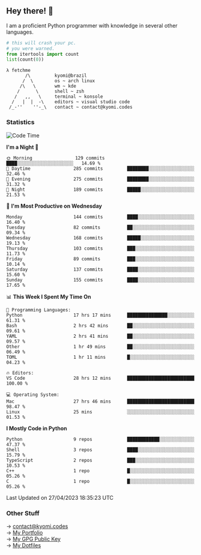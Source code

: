 ## Hey there! 👋
I am a proficient Python programmer with knowledge in several other languages.

```py
# this will crash your pc.
# you were warned.
from itertools import count
list(count(0))
```
```
λ fetchme
       /\         kyomi@brazil
      /  \        os ~ arch linux
     /\   \       wm ~ kde
    /      \      shell ~ zsh
   /   ,,   \     terminal ~ konsole
  /   |  |  -\    editors ~ visual studio code
 /_-''    ''-_\   contact ~ contact@kyomi.codes
```

### Statistics
<!--START_SECTION:waka-->
![Code Time](http://img.shields.io/badge/Code%20Time-42%20hrs%201%20min-blue)

**I'm a Night 🦉** 

```text
🌞 Morning                129 commits         ████░░░░░░░░░░░░░░░░░░░░░   14.69 % 
🌆 Daytime                285 commits         ████████░░░░░░░░░░░░░░░░░   32.46 % 
🌃 Evening                275 commits         ████████░░░░░░░░░░░░░░░░░   31.32 % 
🌙 Night                  189 commits         █████░░░░░░░░░░░░░░░░░░░░   21.53 % 
```
📅 **I'm Most Productive on Wednesday** 

```text
Monday                   144 commits         ████░░░░░░░░░░░░░░░░░░░░░   16.40 % 
Tuesday                  82 commits          ██░░░░░░░░░░░░░░░░░░░░░░░   09.34 % 
Wednesday                168 commits         █████░░░░░░░░░░░░░░░░░░░░   19.13 % 
Thursday                 103 commits         ███░░░░░░░░░░░░░░░░░░░░░░   11.73 % 
Friday                   89 commits          ███░░░░░░░░░░░░░░░░░░░░░░   10.14 % 
Saturday                 137 commits         ████░░░░░░░░░░░░░░░░░░░░░   15.60 % 
Sunday                   155 commits         ████░░░░░░░░░░░░░░░░░░░░░   17.65 % 
```


📊 **This Week I Spent My Time On** 

```text
💬 Programming Languages: 
Python                   17 hrs 17 mins      ███████████████░░░░░░░░░░   61.31 % 
Bash                     2 hrs 42 mins       ██░░░░░░░░░░░░░░░░░░░░░░░   09.61 % 
YAML                     2 hrs 41 mins       ██░░░░░░░░░░░░░░░░░░░░░░░   09.57 % 
Other                    1 hr 49 mins        ██░░░░░░░░░░░░░░░░░░░░░░░   06.49 % 
TOML                     1 hr 11 mins        █░░░░░░░░░░░░░░░░░░░░░░░░   04.23 % 

🔥 Editors: 
VS Code                  28 hrs 12 mins      █████████████████████████   100.00 % 

💻 Operating System: 
Mac                      27 hrs 46 mins      █████████████████████████   98.47 % 
Linux                    25 mins             ░░░░░░░░░░░░░░░░░░░░░░░░░   01.53 % 
```

**I Mostly Code in Python** 

```text
Python                   9 repos             ████████████░░░░░░░░░░░░░   47.37 % 
Shell                    3 repos             ████░░░░░░░░░░░░░░░░░░░░░   15.79 % 
TypeScript               2 repos             ███░░░░░░░░░░░░░░░░░░░░░░   10.53 % 
C++                      1 repo              █░░░░░░░░░░░░░░░░░░░░░░░░   05.26 % 
C                        1 repo              █░░░░░░░░░░░░░░░░░░░░░░░░   05.26 % 
```




 Last Updated on 27/04/2023 18:35:23 UTC
<!--END_SECTION:waka-->

### Other Stuff

→ contact@kyomi.codes<br />
→ [My Portfolio](https://kyomi.codes)<br />
→ [My GPG Public Key](https://github.com/bitterteriyaki.gpg)<br />
→ [My Dotfiles](https://github.com/bitterteriyaki/dotfiles) 
